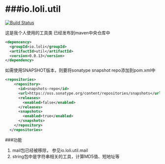 ###io.loli.util
============


[![Build Status](https://drone.io/github.com/chocotan/io.loli.util/status.png)](https://drone.io/github.com/chocotan/io.loli.util/latest)


这是我个人使用的工具类
已经发布到maven中央仓库中


```xml
<depencency>
  <groupId>io.loli</groupId>
  <artifactId>util</artifactId>
  <version>0.0.13</version>
</dependency>
```

如需使用SNAPSHOT版本，则要将sonatype snapshot repo添加到pom.xml中
```xml
<repositories>
    <repository>
      <id>snapshots-repo</id>
      <url>https://oss.sonatype.org/content/repositories/snapshots</url>
      <releases>
        <enabled>false</enabled>
      </releases>
      <snapshots>
        <enabled>true</enabled>
      </snapshots>
    </repository>
  </repositories>
```


###功能
1. mail包已经被移除， 参见io.loli.util.mail
2. string包中是字符串相关的工具，计算MD5值、短地址等

